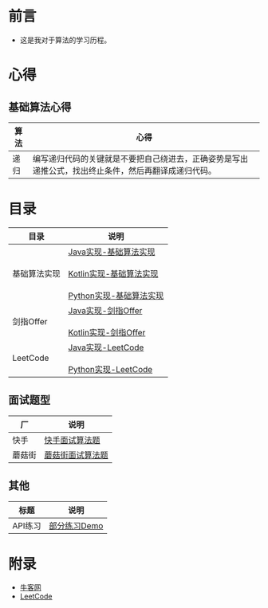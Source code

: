 # 前言

 - 这是我对于算法的学习历程。

# 心得

## 基础算法心得

| 算法 | 心得 |
| ---- | ----- |
| 递归 | 编写递归代码的关键就是不要把自己绕进去，正确姿势是写出递推公式，找出终止条件，然后再翻译成递归代码。 |

# 目录

| 目录 | 说明 |
| ---- | ----- |
| 基础算法实现 | [Java实现-基础算法实现](src/BaseAlgorithm/Java)<br/><br/>[Kotlin实现-基础算法实现](src/BaseAlgorithm/Kotlin)<br/><br/>[Python实现-基础算法实现](src/BaseAlgorithm/Python)|
| 剑指Offer | [Java实现-剑指Offer](src/SwordOffer/JavaOffer)<br/><br/>[Kotlin实现-剑指Offer](src/SwordOffer/KotlinOffer) |
| LeetCode | [Java实现-LeetCode](src/LeetCode/Java)<br/><br/>[Python实现-LeetCode](src/LeetCode/Python) |

## 面试题型

| 厂 | 说明 |
| ---- | ---- |
| 快手 | [快手面试算法题](src/Kuaishou) |
| 蘑菇街 | [蘑菇街面试算法题](src/Mogujie) |

## 其他

| 标题 | 说明 |
| ---- | ---- |
| API练习 | [部分练习Demo](src/Practice) |

# 附录

 - [牛客网](https://www.nowcoder.com)
 - [LeetCode](https://leetcode.com/)